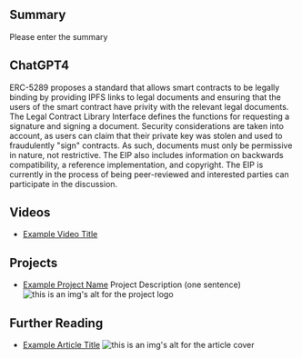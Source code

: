 ## Summary

Please enter the summary

## ChatGPT4

ERC-5289 proposes a standard that allows smart contracts to be legally binding by providing IPFS links to legal documents and ensuring that the users of the smart contract have privity with the relevant legal documents. The Legal Contract Library Interface defines the functions for requesting a signature and signing a document. Security considerations are taken into account, as users can claim that their private key was stolen and used to fraudulently "sign" contracts. As such, documents must only be permissive in nature, not restrictive. The EIP also includes information on backwards compatibility, a reference implementation, and copyright. The EIP is currently in the process of being peer-reviewed and interested parties can participate in the discussion.

## Videos

- [Example Video Title](https://www.youtube.com/watch?v=TDGq4aeevgY)

## Projects

- [Example Project Name](https://xxxx.xxx/xxxxx) Project Description (one sentence) ![this is an img's alt for the project logo](https://xxxx.xxx/project-logo.xxx)

## Further Reading

- [Example Article Title](https://xxxx.xxx/xxxxx) ![this is an img's alt for the article cover](https://xxxx.xxx/article-cover.xxx)
